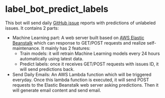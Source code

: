 # label_bot_predict_labels
This bot will send daily [GitHub issue](https://github.com/apache/incubator-mxnet/issues) reports with predictions of unlabeled issues.
It contains 2 parts:
* Machine Learning part:
  A web server built based on [AWS Elastic Beanstalk](https://aws.amazon.com/elasticbeanstalk/) which can response to GET/POST requests and realize self-maintenance. It mainly has 2 features:
  * Train models: it will retrain Machine Learning models every 24 hours automatically using latest data.
  * Predict labels: once it receives GET/POST requests with issues ID, it will send predictions back.
* Send Daily Emails: 
  An AWS Lambda function which will be triggered everyday. 
  Once this lambda function is executed, it will send POST requests to the Elastic Beanstalk web server asking predictions. 
  Then it will generate email content and send email.

